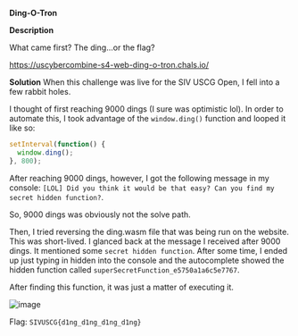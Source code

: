 **Ding-O-Tron**

**Description**

What came first? The ding...or the flag?

https://uscybercombine-s4-web-ding-o-tron.chals.io/

**Solution**
When this challenge was live for the SIV USCG Open, I fell into a few rabbit holes.

I thought of first reaching 9000 dings (I sure was optimistic lol). In order to automate this, I took advantage of the `window.ding()` function and looped it like so:

```js
setInterval(function() {
  window.ding();
}, 800);
```

After reaching 9000 dings, however, I got the following message in my console: `[LOL] Did you think it would be that easy? Can you find my secret hidden function?`.

So, 9000 dings was obviously not the solve path.

Then, I tried reversing the ding.wasm file that was being run on the website. This was short-lived. I glanced back at the message I received after 9000 dings. It mentioned some `secret hidden function`. After some time, I ended up just typing in hidden into the console and the autocomplete showed the hidden function called `superSecretFunction_e5750a1a6c5e7767`.

After finding this function, it was just a matter of executing it.

![image](https://github.com/RJCyber1/SIVUSCG-Writeups-2024/assets/86359182/b0f845e1-0203-450c-9ac7-942f8a92deab)

Flag: `SIVUSCG{d1ng_d1ng_d1ng_d1ng}`
